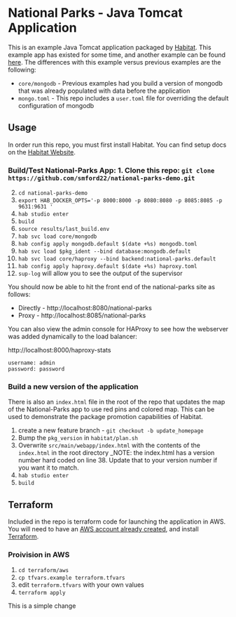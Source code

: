 # National Parks - Java Tomcat Application
This is an example Java Tomcat application packaged by [Habitat](https://habitat.sh). This example app has existed for some time, and another example can be found [here](https://github.com/habitat-sh/national-parks). The differences with this example versus previous examples are the following:

- `core/mongodb` - Previous examples had you build a version of mongodb that was already populated with data before the application 
- `mongo.toml` - This repo includes a `user.toml` file for overriding the default configuration of mongodb


## Usage
In order run this repo, you must first install Habitat. You can find setup docs on the [Habitat Website](https://www.habitat.sh/docs/install-habitat/).

### Build/Test National-Parks App: 1. Clone this repo: `git clone https://github.com/smford22/national-parks-demo.git`
2. `cd national-parks-demo`
3. `export HAB_DOCKER_OPTS='-p 8000:8000 -p 8080:8080 -p 8085:8085 -p 9631:9631 '`
4. `hab studio enter`
5. `build`
6. `source results/last_build.env`
7. `hab svc load core/mongodb`
8. `hab config apply mongodb.default $(date +%s) mongodb.toml`
9. `hab svc load $pkg_ident --bind database:mongodb.default`
10. `hab svc load core/haproxy --bind backend:national-parks.default`
11. `hab config apply haproxy.default $(date +%s) haproxy.toml`
12. `sup-log` will allow you to see the output of the supervisor

You should now be able to hit the front end of the national-parks site as follows:

- Directly - http://localhost:8080/national-parks  
- Proxy - http://localhost:8085/national-parks

You can also view the admin console for HAProxy to see how the webserver was added dynamically to the load balancer:

http://localhost:8000/haproxy-stats

```
username: admin
password: password
```

### Build a new version of the application
There is also an `index.html` file in the root of the repo that updates the map of the National-Parks app to use red pins and colored map. This can be used to demonstrate the package promotion capabilities of Habitat. 

1. create a new feature branch - `git checkout -b update_homepage`
2. Bump the `pkg_version` in `habitat/plan.sh`
3. Overwrite `src/main/webapp/index.html` with the contents of the `index.html` in the root directory _NOTE: the index.html has a version number hard coded on line 38. Update that to your version number if you want it to match.
4. `hab studio enter` 
5. `build`


## Terraform
Included in the repo is terraform code for launching the application in AWS. You will need to have an [AWS account already created](https://aws.amazon.com), and install [Terraform](https://www.terraform.io/intro/getting-started/install.html).

### Proivision in AWS
1. `cd terraform/aws`
2. `cp tfvars.example terraform.tfvars`
3. edit `terraform.tfvars` with your own values
4. `terraform apply`

This is a simple change

